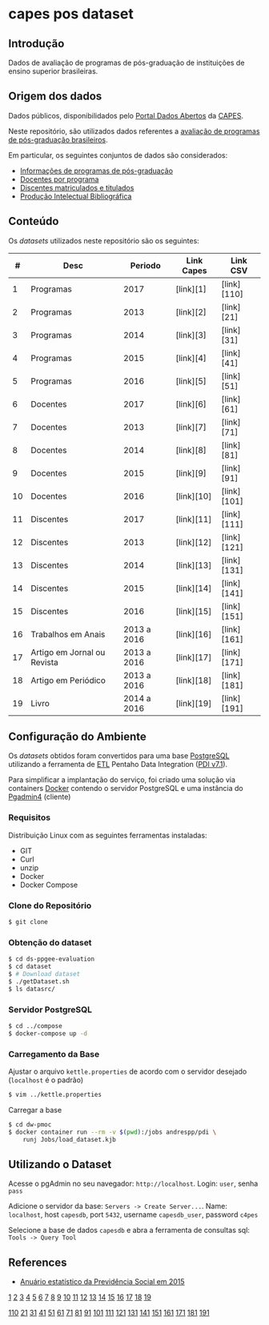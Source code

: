 capes pos dataset
==================

## Introdução

Dados de avaliação de programas de pós-graduação de instituições de ensino superior brasileiras.

## Origem dos dados
Dados públicos, disponibilidados pelo [Portal Dados Abertos](https://dadosabertos.capes.gov.br/) da [CAPES](https://www.capes.gov.br/).

Neste repositório, são utilizados dados referentes a [avaliação de programas de pós-graduação brasileiros](https://dadosabertos.capes.gov.br/organization/diretoria-de-avaliacao).

Em particular, os seguintes conjuntos de dados são considerados:
* [Informações de programas de pós-graduação](https://dadosabertos.capes.gov.br/organization/a994a478-5aaf-4e09-8372-134a0af7c0e8?groups=programas-pos-graduacao)
* [Docentes por programa](https://dadosabertos.capes.gov.br/organization/a994a478-5aaf-4e09-8372-134a0af7c0e8?groups=docentes)
* [Discentes matriculados e titulados](https://dadosabertos.capes.gov.br/organization/a994a478-5aaf-4e09-8372-134a0af7c0e8?groups=avaliacao-da-pos-graduacao)
* [Produção Intelectual Bibliográfica ](https://dadosabertos.capes.gov.br/dataset/detalhes-da-producao-intelectual-bibliografica-2013a2016)

## Conteúdo

Os _datasets_ utilizados neste repositório são os seguintes:

| #	| Desc			| Periodo | Link Capes | Link CSV |
| ----- | --------------------- | ------- | ---------- | -------- |
| 1	| Programas		| 2017	| [link][1] | [link][110] |
| 2	| Programas		| 2013	| [link][2] | [link][21] |
| 3	| Programas		| 2014	| [link][3] | [link][31] |
| 4	| Programas		| 2015	| [link][4] | [link][41] |
| 5	| Programas		| 2016	| [link][5] | [link][51] |
| 6	| Docentes		| 2017	| [link][6] | [link][61] |
| 7	| Docentes		| 2013	| [link][7] | [link][71] |
| 8	| Docentes		| 2014	| [link][8] | [link][81] |
| 9	| Docentes		| 2015	| [link][9] | [link][91] |
| 10	| Docentes		| 2016	| [link][10] | [link][101] |
| 11	| Discentes		| 2017	| [link][11] | [link][111] |
| 12	| Discentes		| 2013	| [link][12] | [link][121] |
| 13	| Discentes		| 2014	| [link][13] | [link][131] |
| 14	| Discentes		| 2015	| [link][14] | [link][141] |
| 15	| Discentes		| 2016	| [link][15] | [link][151] |
| 16	| Trabalhos em Anais	| 2013 a 2016 | [link][16] | [link][161] |
| 17	| Artigo em Jornal ou Revista	| 2013 a 2016 | [link][17] | [link][171] |
| 18	| Artigo em Periódico	| 2013 a 2016 | [link][18] | [link][181] |
| 19	| Livro			| 2014 a 2016 | [link][19] | [link][191] |


## Configuração do Ambiente

Os _datasets_ obtidos foram convertidos para uma base [PostgreSQL](https://www.postgresql.org/) utilizando a ferramenta de [ETL](https://en.wikipedia.org/wiki/Extract,_transform,_load) Pentaho Data Integration ([PDI v7.1](https://sourceforge.net/projects/pentaho/files/Data%20Integration/7.1/)).

Para simplificar a implantação do serviço, foi criado uma solução via containers [Docker](https://www.docker.com/what-docker) contendo o servidor PostgreSQL e uma instância do [Pgadmin4](https://www.pgadmin.org/) (cliente)

### Requisitos

Distribuição Linux com as seguintes ferramentas instaladas:

* GIT
* Curl
* unzip
* Docker
* Docker Compose

### Clone do Repositório

```bash
$ git clone
```

### Obtenção do dataset

```bash
$ cd ds-ppgee-evaluation
$ cd dataset
$ # Download dataset
$ ./getDataset.sh
$ ls datasrc/
```

### Servidor PostgreSQL

```bash
$ cd ../compose
$ docker-compose up -d
```

### Carregamento da Base

Ajustar o arquivo `kettle.properties` de acordo com o servidor desejado (`localhost` é o padrão)

```bash
$ vim ../kettle.properties
```

Carregar a base

```bash
$ cd dw-pmoc
$ docker container run --rm -v $(pwd):/jobs andrespp/pdi \
	runj Jobs/load_dataset.kjb
```

## Utilizando o Dataset

Acesse o pgAdmin no seu navegador: `http://localhost`. Login: `user`, senha `pass`

Adicione o servidor da base: `Servers -> Create Server...`. Name: `localhost`, host `capesdb`, port `5432`, username `capesdb_user`, password `c4pes`

Selecione a base de dados `capesdb` e abra a ferramenta de consultas sql: `Tools -> Query Tool`

## References

* [Anuário estatístico da Previdência Social em 2015](http://www.previdencia.gov.br/wp-content/uploads/2015/08/AEPS-2015-FINAL.pdf)

[1](https://dadosabertos.capes.gov.br/dataset/coleta-de-dados-programas-da-pos-graduacao-stricto-sensu-no-brasil-2017/resource/8b3464e2-9108-4855-bc5b-2df474fdf152)
[2](https://dadosabertos.capes.gov.br/dataset/programas-da-pos-graduacao-stricto-census-do-brasil-de-2013-a-2015/resource/7de14e9c-9739-43d9-8217-ba9bf837b411)
[3](https://dadosabertos.capes.gov.br/dataset/programas-da-pos-graduacao-stricto-census-do-brasil-de-2013-a-2015/resource/a0c1760a-4130-49b7-b1fd-849ca189417b)
[4](https://dadosabertos.capes.gov.br/dataset/programas-da-pos-graduacao-stricto-census-do-brasil-de-2013-a-2015/resource/3c16cfcf-0614-4497-a3d4-324c0788fe2e)
[5](https://dadosabertos.capes.gov.br/dataset/programas-da-pos-graduacao-stricto-census-do-brasil-de-2013-a-2015/resource/bc2fb7a9-8313-4959-abee-14764d812e8b)
[6](https://dadosabertos.capes.gov.br/dataset/coleta-de-dados-docentes-da-pos-graduacao-stricto-sensu-no-brasil-2017/resource/d918d02e-7180-4c7c-be73-980f9a8c09b5)
[7](https://dadosabertos.capes.gov.br/dataset/docentes-posgraduacao/resource/3f5c3276-ff3a-496c-9250-b2cf87879e1f)
[8](https://dadosabertos.capes.gov.br/dataset/docentes-posgraduacao/resource/0bd87bca-8202-4404-8628-73c92f29721d)
[9](https://dadosabertos.capes.gov.br/dataset/docentes-posgraduacao/resource/75eea9d5-1542-4cfd-8ed9-d540d3eef344)
[10](https://dadosabertos.capes.gov.br/dataset/docentes-posgraduacao/resource/922bc0d1-90eb-4939-9167-03831f732f72)
[11](https://dadosabertos.capes.gov.br/dataset/coleta-de-dados-discentes-da-pos-graduacao-stricto-sensu-do-brasil-2017/resource/2207af02-21f6-466e-a690-46f26a2804d6)
[12](https://dadosabertos.capes.gov.br/dataset/discentes-da-pos-graduacao-stricto-sensu-do-brasil/resource/89bcb419-5a11-46a1-804e-e9df8e4e6097)
[13](https://dadosabertos.capes.gov.br/dataset/discentes-da-pos-graduacao-stricto-sensu-do-brasil/resource/3aa223ba-9c60-421a-91af-48ed843a9a98)
[14](https://dadosabertos.capes.gov.br/dataset/discentes-da-pos-graduacao-stricto-sensu-do-brasil/resource/08e7765f-cd76-4c7b-a29a-46e216dd79cf)
[15](https://dadosabertos.capes.gov.br/dataset/discentes-da-pos-graduacao-stricto-sensu-do-brasil/resource/cfbcb060-d6af-4c34-baa7-16ef259273f7)
[16](https://dadosabertos.capes.gov.br/dataset/detalhes-da-producao-intelectual-bibliografica-2013a2016/resource/060d3c65-8024-49ee-a7f6-dc1710ff6513)
[17](https://dadosabertos.capes.gov.br/dataset/detalhes-da-producao-intelectual-bibliografica-2013a2016/resource/414b51bf-bbd8-4d6d-b1bb-ab5867167949)
[18](https://dadosabertos.capes.gov.br/dataset/detalhes-da-producao-intelectual-bibliografica-2013a2016/resource/e2c8a0e7-c473-467b-868f-f42d3c54aadd)
[19](https://dadosabertos.capes.gov.br/dataset/detalhes-da-producao-intelectual-bibliografica-2013a2016/resource/8d368433-8ab5-4a78-8f55-a7384d7dff18)

[110](https://dadosabertos.capes.gov.br/dataset/903b4215-ea91-4927-8975-d1484891374f/resource/8b3464e2-9108-4855-bc5b-2df474fdf152/download/br-capes-colsucup-prog-2017-2018-08-01.csv)
[21](https://dadosabertos.capes.gov.br/dataset/122620f6-47dc-4363-9d63-130c8a386af6/resource/7de14e9c-9739-43d9-8217-ba9bf837b411/download/br-capes-colsucup-prog-2013a2016-2017-12-02_2013.csv)
[31](https://dadosabertos.capes.gov.br/dataset/122620f6-47dc-4363-9d63-130c8a386af6/resource/a0c1760a-4130-49b7-b1fd-849ca189417b/download/br-capes-colsucup-prog-2013a2016-2017-12-02_2014.csv)
[41](https://dadosabertos.capes.gov.br/dataset/122620f6-47dc-4363-9d63-130c8a386af6/resource/3c16cfcf-0614-4497-a3d4-324c0788fe2e/download/br-capes-colsucup-prog-2013a2016-2017-12-02_2015.csv)
[51](https://dadosabertos.capes.gov.br/dataset/122620f6-47dc-4363-9d63-130c8a386af6/resource/bc2fb7a9-8313-4959-abee-14764d812e8b/download/br-capes-colsucup-prog-2013a2016-2017-12-02_2016.csv)
[61](https://dadosabertos.capes.gov.br/dataset/57f86b23-e751-4834-8537-e9d33bd608b6/resource/d918d02e-7180-4c7c-be73-980f9a8c09b5/download/br-capes-colsucup-docente-2017-2018-08-10.csv)
[71](https://dadosabertos.capes.gov.br/dataset/35eab2f8-5a64-4619-b3f1-63a2e6690cfa/resource/3f5c3276-ff3a-496c-9250-b2cf87879e1f/download/br-capes-colsucup-docente-2013a2016-2017-12-02_2013.csv)
[81](https://dadosabertos.capes.gov.br/dataset/35eab2f8-5a64-4619-b3f1-63a2e6690cfa/resource/0bd87bca-8202-4404-8628-73c92f29721d/download/br-capes-colsucup-docente-2013a2016-2017-12-02_2014.csv)
[91](https://dadosabertos.capes.gov.br/dataset/35eab2f8-5a64-4619-b3f1-63a2e6690cfa/resource/75eea9d5-1542-4cfd-8ed9-d540d3eef344/download/br-capes-colsucup-docente-2013a2016-2017-12-02_2015.csv)
[101](https://dadosabertos.capes.gov.br/dataset/35eab2f8-5a64-4619-b3f1-63a2e6690cfa/resource/922bc0d1-90eb-4939-9167-03831f732f72/download/br-capes-colsucup-docente-2013a2016-2017-12-02_2016.csv)
[111](https://dadosabertos.capes.gov.br/dataset/b7003093-4fab-4b88-b0fa-b7d8df0bcb77/resource/2207af02-21f6-466e-a690-46f26a2804d6/download/br-capes-colsucup-discentes-2017-2018-07-10.csv)
[121](https://dadosabertos.capes.gov.br/dataset/dc2568b7-20b0-4d92-980d-dcf2485b5517/resource/89bcb419-5a11-46a1-804e-e9df8e4e6097/download/br-capes-colsucup-discentes-2013a2016-2017-12-02_2013.csv)
[131](https://dadosabertos.capes.gov.br/dataset/dc2568b7-20b0-4d92-980d-dcf2485b5517/resource/3aa223ba-9c60-421a-91af-48ed843a9a98/download/br-capes-colsucup-discentes-2013a2016-2017-12-02_2014.csv)
[141](https://dadosabertos.capes.gov.br/dataset/dc2568b7-20b0-4d92-980d-dcf2485b5517/resource/08e7765f-cd76-4c7b-a29a-46e216dd79cf/download/br-capes-colsucup-discentes-2013a2016-2017-12-02_2015.csv)
[151](https://dadosabertos.capes.gov.br/dataset/dc2568b7-20b0-4d92-980d-dcf2485b5517/resource/cfbcb060-d6af-4c34-baa7-16ef259273f7/download/br-capes-colsucup-discentes-2013a2016-2017-12-02_2016.csv)
[161](https://dadosabertos.capes.gov.br/dataset/6adc0781-4314-4703-9c87-0c86ccec09c1/resource/060d3c65-8024-49ee-a7f6-dc1710ff6513/download/br-colsucup-prod-detalhe-bibliografica-2013a2016-2017-10-01-anais.csv)
[171](https://dadosabertos.capes.gov.br/dataset/6adc0781-4314-4703-9c87-0c86ccec09c1/resource/414b51bf-bbd8-4d6d-b1bb-ab5867167949/download/br-colsucup-prod-detalhe-bibliografica-2013a2016-2017-10-01-artjr.csv)
[181](https://dadosabertos.capes.gov.br/dataset/6adc0781-4314-4703-9c87-0c86ccec09c1/resource/e2c8a0e7-c473-467b-868f-f42d3c54aadd/download/br-colsucup-prod-detalhe-bibliografica-2013a2016-2017-10-01-artpe.csv)
[191](https://dadosabertos.capes.gov.br/dataset/6adc0781-4314-4703-9c87-0c86ccec09c1/resource/8d368433-8ab5-4a78-8f55-a7384d7dff18/download/br-colsucup-prod-detalhe-bibliografica-2013a2016-2017-10-01-livro.csv)
